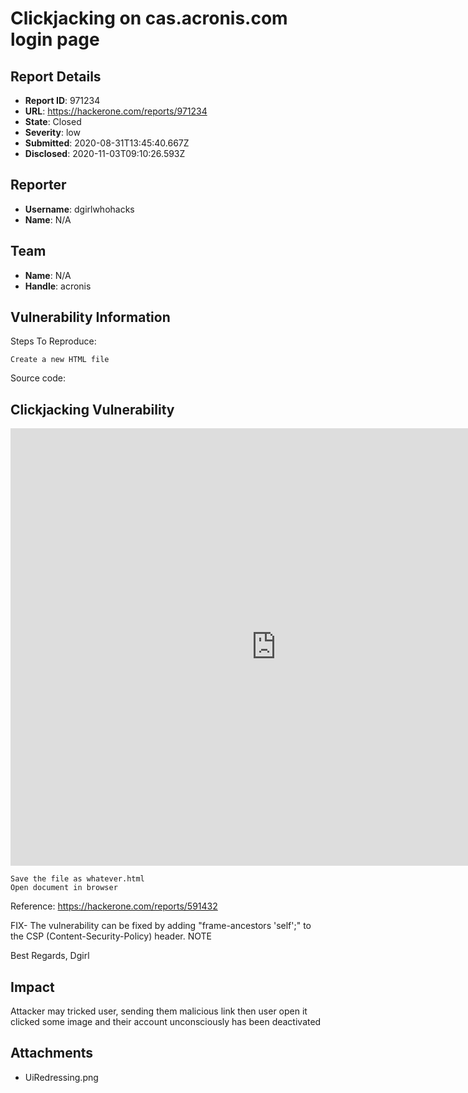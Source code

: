 # Clickjacking on cas.acronis.com login page

## Report Details
- **Report ID**: 971234
- **URL**: https://hackerone.com/reports/971234
- **State**: Closed
- **Severity**: low
- **Submitted**: 2020-08-31T13:45:40.667Z
- **Disclosed**: 2020-11-03T09:10:26.593Z

## Reporter
- **Username**: dgirlwhohacks
- **Name**: N/A

## Team
- **Name**: N/A
- **Handle**: acronis

## Vulnerability Information
Steps To Reproduce:

    Create a new HTML file
Source code:
<!DOCTYPE HTML>
<html lang="en-US">
<head>
<meta charset="UTF-8">
<title>I Frame</title>
</head>
<body>
<h2>Clickjacking Vulnerability</h2>
<iframe src="https://cas.acronis.com/" frameborder="0" height="700px" width="850px"></iframe>
</body>
</html>
 
    Save the file as whatever.html
    Open document in browser 

Reference: https://hackerone.com/reports/591432

FIX-
The vulnerability can be fixed by adding "frame-ancestors 'self';" to the CSP (Content-Security-Policy) header.
NOTE

Best Regards,
Dgirl

## Impact

Attacker may tricked user, sending them malicious link then user open it clicked some image and their account unconsciously has been deactivated

## Attachments
- UiRedressing.png
